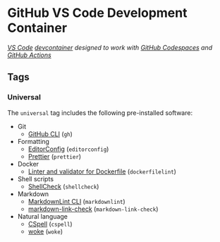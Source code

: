 # GitHub VS Code Development Container

_[VS Code][vscode] [devcontainer][devcontainer] designed to work with [GitHub Codespaces][codespaces] and [GitHub Actions][actions]_

## Tags

### Universal

The `universal` tag includes the following pre-installed software:

- Git
  - [GitHub CLI][gh] (`gh`)
- Formatting
  - [EditorConfig][editorconfig] (`editorconfig`)
  - [Prettier][prettier] (`prettier`)
- Docker
  - [Linter and validator for Dockerfile][dockerfilelint] (`dockerfilelint`)
- Shell scripts
  - [ShellCheck][shellcheck] (`shellcheck`)
- Markdown
  - [MarkdownLint CLI][markdownlint-cli] (`markdownlint`)
  - [markdown-link-check][ markdown-link-check] (`markdown-link-check`)
- Natural language
  - [CSpell][cspell] (`cspell`)
  - [woke][woke] (`woke`)

[act]: https://github.com/nektos/act
[actions]: https://docs.github.com/en/actions
[codespaces]: https://github.com/features/codespaces
[cspell]: https://streetsidesoftware.github.io/cspell/
[devcontainer]: https://code.visualstudio.com/docs/remote/containers
[dockerfilelint]: https://github.com/replicatedhq/dockerfilelint
[editorconfig]: https://editorconfig.org/
[gh]: https://github.com/cli/cli
[markdown-link-check]: https://github.com/tcort/markdown-link-check
[markdownlint-cli]: https://github.com/igorshubovych/markdownlint-cli
[prettier]: https://prettier.io/
[shellcheck]: https://www.shellcheck.net/
[universal]: https://github.com/bottle-garden/gh-vscode/pkgs/container/gh-vscode/universal
[vscode]: https://code.visualstudio.com/
[woke]: https://getwoke.tech/

